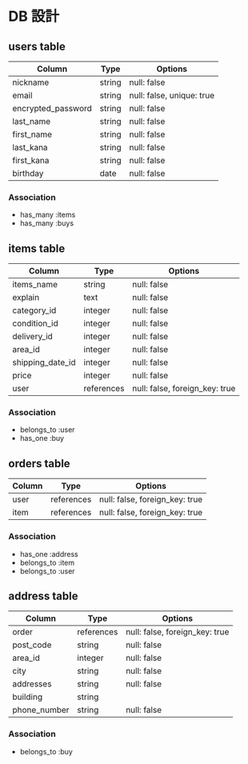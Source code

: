 # DB 設計

## users table

| Column             | Type                | Options                        |
|--------------------|---------------------|--------------------------------|
| nickname           | string              | null: false                    |
| email              | string              | null: false, unique: true      |
| encrypted_password | string              | null: false                    |
| last_name          | string              | null: false                    |
| first_name         | string              | null: false                    |
| last_kana          | string              | null: false                    |
| first_kana         | string              | null: false                    |
| birthday           | date                | null: false                    |

### Association

* has_many :items
* has_many :buys

## items table

| Column             | Type                | Options                        |
|--------------------|---------------------|--------------------------------|
| items_name         | string              | null: false                    |
| explain            | text                | null: false                    |
| category_id        | integer             | null: false                    |
| condition_id       | integer             | null: false                    |
| delivery_id        | integer             | null: false                    |
| area_id            | integer             | null: false                    |
| shipping_date_id   | integer             | null: false                    |
| price              | integer             | null: false                    |
| user               | references          | null: false, foreign_key: true |

### Association
* belongs_to :user
* has_one :buy

## orders table

| Column             | Type                | Options                        |
|--------------------|---------------------|--------------------------------|
| user               | references          | null: false, foreign_key: true |
| item               | references          | null: false, foreign_key: true |

### Association

* has_one :address
* belongs_to :item
* belongs_to :user

## address table

| Column             | Type                | Options                        |
|--------------------|---------------------|--------------------------------|
| order              | references          | null: false, foreign_key: true |
| post_code          | string              | null: false                    |
| area_id            | integer             | null: false                    |
| city               | string              | null: false                    |
| addresses          | string              | null: false                    |
| building           | string              |                                |
| phone_number       | string              | null: false                    |

### Association

* belongs_to :buy